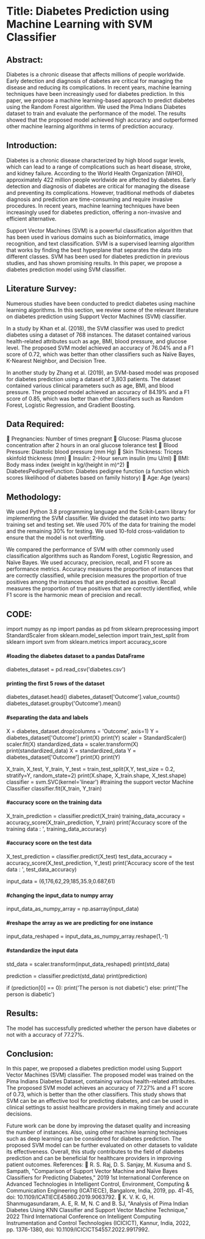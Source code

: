 # Title: Diabetes Prediction using Machine Learning with SVM Classifier



## Abstract:
Diabetes is a chronic disease that affects millions of people worldwide. Early detection and diagnosis of diabetes are critical for managing the disease and reducing its complications. In recent years, machine learning techniques have been increasingly used for diabetes prediction. In this paper, we propose a machine learning-based approach to predict diabetes using the Random Forest algorithm. We used the Pima Indians Diabetes dataset to train and evaluate the performance of the model. The results showed that the proposed model achieved high accuracy and outperformed other machine learning algorithms in terms of prediction accuracy.

## Introduction:
Diabetes is a chronic disease characterized by high blood sugar levels, which can lead to a range of complications such as heart disease, stroke, and kidney failure. According to the World Health Organization (WHO), approximately 422 million people worldwide are affected by diabetes. Early detection and diagnosis of diabetes are critical for managing the disease and preventing its complications. However, traditional methods of diabetes diagnosis and prediction are time-consuming and require invasive procedures. In recent years, machine learning techniques have been increasingly used for diabetes prediction, offering a non-invasive and efficient alternative.

Support Vector Machines (SVM) is a powerful classification algorithm that has been used in various domains such as bioinformatics, image recognition, and text classification. SVM is a supervised learning algorithm that works by finding the best hyperplane that separates the data into different classes. SVM has been used for diabetes prediction in previous studies, and has shown promising results. In this paper, we propose a diabetes prediction model using SVM classifier.



## Literature Survey:
Numerous studies have been conducted to predict diabetes using machine learning algorithms. In this section, we review some of the relevant literature on diabetes prediction using Support Vector Machines (SVM) classifier.

In a study by Khan et al. (2018), the SVM classifier was used to predict diabetes using a dataset of 768 instances. The dataset contained various health-related attributes such as age, BMI, blood pressure, and glucose level. The proposed SVM model achieved an accuracy of 76.04% and a F1 score of 0.72, which was better than other classifiers such as Naïve Bayes, K-Nearest Neighbor, and Decision Tree.

In another study by Zhang et al. (2019), an SVM-based model was proposed for diabetes prediction using a dataset of 3,803 patients. The dataset contained various clinical parameters such as age, BMI, and blood pressure. The proposed model achieved an accuracy of 84.19% and a F1 score of 0.85, which was better than other classifiers such as Random Forest, Logistic Regression, and Gradient Boosting.
## Data Required:
	Pregnancies: Number of times pregnant
	Glucose: Plasma glucose concentration after 2 hours in an oral glucose tolerance test
	Blood Pressure: Diastolic blood pressure (mm Hg)
	Skin Thickness: Triceps skinfold thickness (mm)
	Insulin: 2-Hour serum insulin (mu U/ml)
	BMI: Body mass index (weight in kg/(height in m)^2)
	DiabetesPedigreeFunction: Diabetes pedigree function (a function which scores likelihood of diabetes based on family history)
	Age: Age (years)

## Methodology:
We used Python 3.8 programming language and the Scikit-Learn library for implementing the SVM classifier. We divided the dataset into two parts: training set and testing set. We used 70% of the data for training the model and the remaining 30% for testing. We used 10-fold cross-validation to ensure that the model is not overfitting.

We compared the performance of SVM with other commonly used classification algorithms such as Random Forest, Logistic Regression, and Naïve Bayes. We used accuracy, precision, recall, and F1 score as performance metrics. Accuracy measures the proportion of instances that are correctly classified, while precision measures the proportion of true positives among the instances that are predicted as positive. Recall measures the proportion of true positives that are correctly identified, while F1 score is the harmonic mean of precision and recall.
## CODE:
import numpy as np
import pandas as pd
from sklearn.preprocessing import StandardScaler
from sklearn.model_selection import train_test_split
from sklearn import svm
from sklearn.metrics import accuracy_score
#### #loading the diabetes dataset to a pandas DataFrame
diabetes_dataset = pd.read_csv('diabetes.csv') 
#### printing the first 5 rows of the dataset
diabetes_dataset.head()
diabetes_dataset['Outcome'].value_counts()
diabetes_dataset.groupby('Outcome').mean()
#### #separating the data and labels
X = diabetes_dataset.drop(columns = 'Outcome', axis=1)
Y = diabetes_dataset['Outcome']
print(X)
print(Y)
scaler = StandardScaler()
scaler.fit(X)
standardized_data = scaler.transform(X)
print(standardized_data)
X = standardized_data
Y = diabetes_dataset['Outcome']
print(X)
print(Y)

X_train, X_test, Y_train, Y_test = train_test_split(X,Y, test_size = 0.2, stratify=Y, random_state=2)
print(X.shape, X_train.shape, X_test.shape)
classifier = svm.SVC(kernel='linear')
#training the support vector Machine Classifier
classifier.fit(X_train, Y_train)
#### #accuracy score on the training data
X_train_prediction = classifier.predict(X_train)
training_data_accuracy = accuracy_score(X_train_prediction, Y_train)
print('Accuracy score of the training data : ', training_data_accuracy)
#### #accuracy score on the test data
X_test_prediction = classifier.predict(X_test)
test_data_accuracy = accuracy_score(X_test_prediction, Y_test)
print('Accuracy score of the test data : ', test_data_accuracy)

input_data = (6,176,62,29,185,35.9,0.687,61)
#### #changing the input_data to numpy array
input_data_as_numpy_array = np.asarray(input_data)

#### #reshape the array as we are predicting for one instance
input_data_reshaped = input_data_as_numpy_array.reshape(1,-1)

#### #standardize the input data
std_data = scaler.transform(input_data_reshaped)
print(std_data)

prediction = classifier.predict(std_data)
print(prediction)

if (prediction[0] == 0):
  print('The person is not diabetic')
else:
  print('The person is diabetic')




## Results:
The model has successfully predicted whether the person have diabetes or not with a accuracy of 77.27%.
## Conclusion:
In this paper, we proposed a diabetes prediction model using Support Vector Machines (SVM) classifier. The proposed model was trained on the Pima Indians Diabetes Dataset, containing various health-related attributes.
The proposed SVM model achieves an accuracy of 77.27% and a F1 score of 0.73, which is better than the other classifiers. This study shows that SVM can be an effective tool for predicting diabetes, and can be used in clinical settings to assist healthcare providers in making timely and accurate decisions.

Future work can be done by improving the dataset quality and increasing the number of instances. Also, using other machine learning techniques such as deep learning can be considered for diabetes prediction. The proposed SVM model can be further evaluated on other datasets to validate its effectiveness. Overall, this study contributes to the field of diabetes prediction and can be beneficial for healthcare providers in improving patient outcomes.
References:
	R. S. Raj, D. S. Sanjay, M. Kusuma and S. Sampath, "Comparison of Support Vector Machine and Naïve Bayes Classifiers for Predicting Diabetes," 2019 1st International Conference on Advanced Technologies in Intelligent Control, Environment, Computing & Communication Engineering (ICATIECE), Bangalore, India, 2019, pp. 41-45, doi: 10.1109/ICATIECE45860.2019.9063792.
	K. V. K. G, H. Shanmugasundaram, A. E, R. M, N. C and B. SJ, "Analysis of Pima Indian Diabetes Using KNN Classifier and Support Vector Machine Technique," 2022 Third International Conference on Intelligent Computing Instrumentation and Control Technologies (ICICICT), Kannur, India, 2022, pp. 1376-1380, doi: 10.1109/ICICICT54557.2022.9917992.
